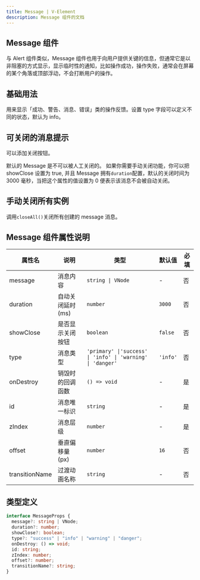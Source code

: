 ```yaml
---
title: Message | V-Element
description: Message 组件的文档
---
```


## Message 组件

与 Alert 组件类似，Message 组件也用于向用户提供关键的信息，但通常它是以非阻塞的方式显示，显示临时性的通知，比如操作成功，操作失败，通常会在屏幕的某个角落或顶部浮动，不会打断用户的操作。

## 基础用法

用来显示「成功、警告、消息、错误」类的操作反馈。设置 type 字段可以定义不同的状态，默认为 info。

<preview path="../demo/Message/Basic.vue"></preview>

## 可关闭的消息提示

可以添加关闭按钮。

默认的 Message 是不可以被人工关闭的。 如果你需要手动关闭功能，你可以把 showClose 设置为 true, 并且 Message 拥有`duration`配置，默认的关闭时间为 3000 毫秒，当把这个属性的值设置为 0 便表示该消息不会被自动关闭。
<preview path="../demo/Message/Close.vue"></preview>

## 手动关闭所有实例

调用`closeAll()`关闭所有创建的 message 消息。

<preview path="../demo/Message/CloseAll.vue"></preview>

## Message 组件属性说明

| 属性名         | 说明             | 类型                                                       | 默认值   | 必填 |
| -------------- | ---------------- | ---------------------------------------------------------- | -------- | ---- |
| message        | 消息内容         | `string \| VNode`                                          | -        | 否   |
| duration       | 自动关闭延时(ms) | `number`                                                   | `3000`   | 否   |
| showClose      | 是否显示关闭按钮 | `boolean`                                                  | `false`  | 否   |
| type           | 消息类型         | `'primary' \|'success' \| 'info' \| 'warning' \| 'danger'` | `'info'` | 否   |
| onDestroy      | 销毁时的回调函数 | `() => void`                                               | -        | 是   |
| id             | 消息唯一标识     | `string`                                                   | -        | 是   |
| zIndex         | 消息层级         | `number`                                                   | -        | 是   |
| offset         | 垂直偏移量(px)   | `number`                                                   | `16`     | 否   |
| transitionName | 过渡动画名称     | `string`                                                   | -        | 否   |

## 类型定义

```typescript
interface MessageProps {
  message?: string | VNode;
  duration?: number;
  showClose?: boolean;
  type?: "success" | "info" | "warning" | "danger";
  onDestroy: () => void;
  id: string;
  zIndex: number;
  offset?: number;
  transitionName?: string;
}
```
